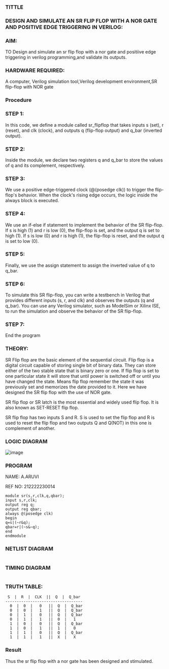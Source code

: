 ### TITTLE

### DESIGN AND SIMULATE AN SR FLIP FLOP WITH A NOR GATE AND POSITIVE EDGE TRIGGERING IN VERILOG:

### AIM: 

TO Design and simulate an sr flip flop with a nor gate and positiive edge triggering in verilog programming,and validate its outputs.

### HARDWARE REQUIRED:

A computer, Verilog simulation tool,Verilog development environment,SR flip-flop with NOR gate

### Procedure

### STEP 1:

In this code, we define a module called sr_flipflop that takes inputs s (set), r (reset), and clk (clock), and outputs q (flip-flop output) and q_bar (inverted output).

### STEP 2:

Inside the module, we declare two registers q and q_bar to store the values of q and its complement, respectively.

### STEP 3:

We use a positive edge-triggered clock (@(posedge clk)) to trigger the flip-flop's behavior. When the clock's rising edge occurs, the logic inside the always block is executed.

### STEP 4:

We use an if-else if statement to implement the behavior of the SR flip-flop. If s is high (1) and r is low (0), the flip-flop is set, and the output q is set to high (1). If s is low (0) and r is high (1), the flip-flop is reset, and the output q is set to low (0).

### STEP 5:

Finally, we use the assign statement to assign the inverted value of q to q_bar.

### STEP 6:

To simulate this SR flip-flop, you can write a testbench in Verilog that provides different inputs (s, r, and clk) and observes the outputs (q and q_bar). You can use any Verilog simulator, such as ModelSim or Xilinx ISE, to run the simulation and observe the behavior of the SR flip-flop.

### STEP 7:

End the program

### THEORY:

SR Flip flop are the basic element of the sequential circuit. Flip flop is a digital circuit capable of storing single bit of binary data. They can store either of the two stable state that is binary zero or one. If flip flop is set to one particular state it will store that until power is switched off or until you have changed the state. Means flip flop remember the state it was previously set and memorizes the date provided to it. Here we have designed the SR flip flop with the use of NOR gate.

SR flip flop or SR latch is the most essential and widely used flip flop. It is also known as SET-RESET flip flop. 

SR flip flop has two inputs S and R. S is used to set the flip flop and R is used to reset the flip flop and two outputs Q and Q(NOT)  in this one is complement of another. 

### LOGIC DIAGRAM

![image](https://github.com/Anandanaruvi/Simulation-project--Digital-Electronics/assets/120443233/23c4e543-7ae1-4ad0-9d1e-f0430920f6e8)

### PROGRAM
NAME: A.ARUVI

REF NO: 212222230014

``` 
module sr(s,r,clk,q,qbar);
input s,r,clk;
output reg q;
output reg qbar;
always @(posedge clk)
begin
q=s|(~r&q);
qbar=r|(~s&~q);
end
endmodule
```
### NETLIST DIAGRAM
```

```
### TIMING DIAGRAM
```

```
### TRUTH TABLE:
```
 S  |  R  |  CLK  ||  Q  |  Q_bar
----------------------------------
  0  |  0  |   0   ||  Q  |  Q_bar
  0  |  0  |   1   ||  Q  |  Q_bar
  0  |  1  |   0   ||  Q  |  Q_bar
  0  |  1  |   1   ||  0  |   1
  1  |  0  |   0   ||  Q  |  Q_bar
  1  |  0  |   1   ||  1  |   0
  1  |  1  |   0   ||  Q  |  Q_bar
  1  |  1  |   1   ||  X  |   X
```
### Result 

Thus the sr flip flop with a nor gate has been designed and stimulated.
